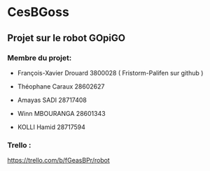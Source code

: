 # CesBGoss

## Projet sur le robot GOpiGO

### Membre du projet:

  - François-Xavier Drouard 3800028 ( Fristorm-Palifen sur github )

  - Théophane Caraux 28602627
  
  - Amayas SADI 28717408

  - Winn MBOURANGA 28601343
  
  - KOLLI Hamid 28717594
  
  
### Trello :
<https://trello.com/b/fGeasBPr/robot>

